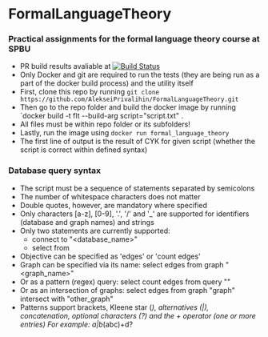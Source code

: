 # FormalLanguageTheory
### Practical assignments for the formal language theory course at SPBU
 - PR build results avaliable at 
[![Build Status](https://travis-ci.org/github/AlekseiPrivalihin/FormalLanguageTheory/pull_requests)](https://travis-ci.org/github/AlekseiPrivalihin/FormalLanguageTheory/pull_requests)
 - Only Docker and git are required to run the tests (they are being run as a part of the docker build process) and the utility itself
  - First, clone this repo by running
    `git clone https://github.com/AlekseiPrivalihin/FormalLanguageTheory.git`
  - Then go to the repo folder and build the docker image by running
    `docker build -t flt --build-arg script="script.txt" .
  - All files must be within repo folder or its subfolders!
  - Lastly, run the image using
    `docker run formal_language_theory`
  - The first line of output is the result of CYK for given script (whether the script is correct within defined syntax)
### Database query syntax
  - The script must be a sequence of statements separated by semicolons
  - The number of whitespace characters does not matter
  - Double quotes, however, are mandatory where specified
  - Only characters [a-z], [0-9], '.', '/' and '_' are supported for identifiers (database and graph names) and strings
  - Only two statements are currently supported:
    - connect to "<database_name>"
    - select <objective> from <graph>
  - Objective can be specified as 'edges' or 'count edges'
  - Graph can be specified via its name: 
    select edges from graph "<graph_name>"
  - Or as a pattern (regex) query:
    select count edges from query "<pattern>"
  - Or as an intersection of graphs:
    select edges from graph "graph" intersect with "other_graph"
  - Patterns support brackets, Kleene star (*), alternatives (|), concatenation, optional characters (?) and the + operator (one or more entries)
    For example: a|b*(abc)+d?
